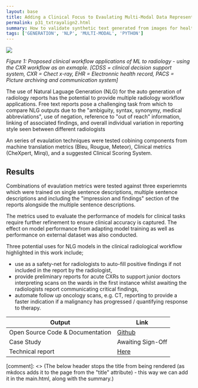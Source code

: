 ```yaml
---
layout: base
title: Adding a Clinical Focus to Evaulating Multi-Modal Data Representations
permalink: p31_txtrayalign2.html
summary: How to validate synthetic text generated from images for healthcare applications.
tags: ['GENERATION', 'NLP', 'MULTI-MODAL', 'PYTHON']
---
```


![](../images/p31fig1.png)
<p align="left">
    <em>Figure 1: Proposed clinical workflow applications of ML to radiology - using the CXR workflow as an exmaple.  [CDSS = clinical decision support system, CXR = Chect x-ray, EHR = Electronnic health record, PACS = Picture archiving and communication system]</em>
</p>

The use of Natural Laguage Generation (NLG) for the auto generation of radiology reports has the potential to provide multiple radiology workflow applications. Free text reports pose a challenging task from which to compare NLG outputs due to the "ambiguity, syntax, synonymy, medical abbreviations", use of negation, reference to "out of reach" information, linking of associated findings, and overall individual variation in reporting style seen between different
radiologists

An series of evaulation techniques were tested cobining components from machine translation metrics (Bleu, Rougue, Meteor), Clinical metrics (CheXpert, Mirqi), and a suggested Clinical Scoring System.

## Results

Combinations of evaulation metrics were tested against three experiemnts which were trained on single sentence descriptions, multiple sentence descriptions and including the "impression and findings" section of the reports alongside the multiple sentence descriptions.

The metrics used to evaluate the performance of models for clinical tasks require further refinement to ensure clinical accuracy is captured. The effect on model performance from adapting model training as well as performance on external dataset was also conducted.

Three potential uses for NLG models in the clinical radiological workflow highlighted in this work include;
* use as a safety-net for radiologists to auto-fill positive findings if not included in the report by the radiologist,
* provide preliminary reports for acute CXRs to support junior doctors interpreting scans on the wards in the first instance whilst awaiting the radiologists
report communicating critical findings,
* automate follow up oncology scans, e.g. CT, reporting to provide a faster indication if a malignancy has progressed / quantifying response to therapy.


| Output | Link |
| ---- | ---- |
| Open Source Code & Documentation | [Github](https://github.com/nhsx/txt-ray-align) |
| Case Study | Awaiting Sign-Off |
| Technical report | [Here](https://github.com/nhsx/txt-ray-align/blob/main/report/TxtRayAlign_Report2_SH.pdf) |

[comment]: <> (The below header stops the title from being rendered (as mkdocs adds it to the page from the "title" attribute) - this way we can add it in the main.html, along with the summary.)
#
